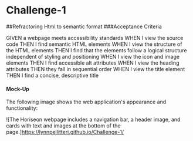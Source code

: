 # Challenge-1
##Refractoring Html to semantic format
###Acceptance Criteria

GIVEN a webpage meets accessibility standards
WHEN I view the source code
THEN I find semantic HTML elements
WHEN I view the structure of the HTML elements
THEN I find that the elements follow a logical structure independent of styling and positioning
WHEN I view the icon and image elements
THEN I find accessible alt attributes
WHEN I view the heading attributes
THEN they fall in sequential order
WHEN I view the title element
THEN I find a concise, descriptive title

#### Mock-Up

The following image shows the web application's appearance and functionality:

![The Horiseon webpage includes a navigation bar, a header image, and cards with text and images at the bottom of the page.]https://lynnpellitteri.github.io/Challenge-1/
